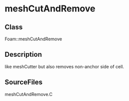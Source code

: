# meshCutAndRemove 
## Class
Foam::meshCutAndRemove

## Description
like meshCutter but also removes non-anchor side of cell.

## SourceFiles
meshCutAndRemove.C

